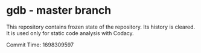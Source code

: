 # gdb - master branch

This repository contains frozen state of the repository.
Its history is cleared. It is used only for static code
analysis with Codacy.

Commit Time: 1698309597